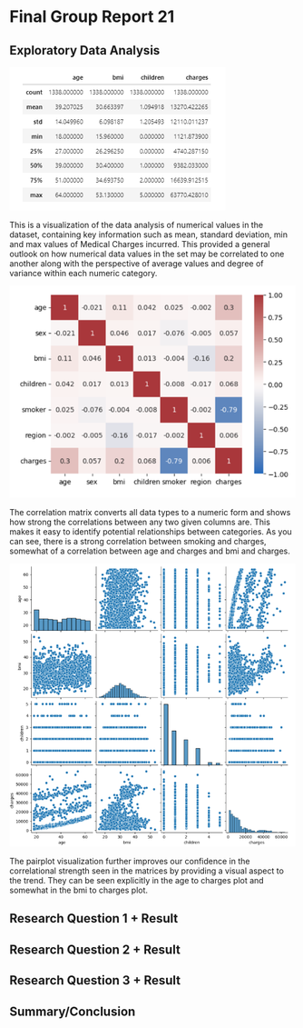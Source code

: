 # Final Group Report 21

## Exploratory Data Analysis
![Data Description](images/datadescr.png)

This is a visualization of the data analysis of numerical values in the dataset, containing key information such as mean, standard deviation, min and max values of Medical Charges incurred. This provided a general outlook on how numerical data values in the set may be correlated to one another along with the perspective of average values and degree of variance within each numeric category.

![Correlation Matrix](images/corrmatr.png)

The correlation matrix converts all data types to a numeric form and shows how strong the correlations between any two given columns are. This makes it easy to identify potential relationships between categories. As you can see, there is a strong correlation between smoking and charges, somewhat of a correlation between age and charges and bmi and charges.

![Pairplot](images/pairplot.png)

The pairplot visualization further improves our confidence in the correlational strength seen in the matrices by providing a visual aspect to the trend. They can be seen explicitly in the age to charges plot and somewhat in the bmi to charges plot.

## Research Question 1 + Result



## Research Question 2 + Result

## Research Question 3 + Result

## Summary/Conclusion

